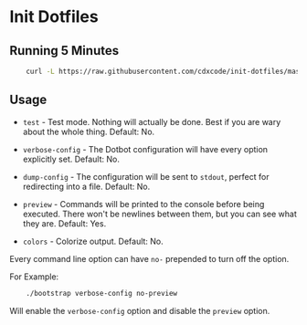 Init Dotfiles
=============

Running 5 Minutes
------------------

```bash
    curl -L https://raw.githubusercontent.com/cdxcode/init-dotfiles/master/bin/install | fish
```

Usage
-----

- `test` - Test mode. Nothing will actually be done. Best if you are wary
    about the whole thing. Default: No.

- `verbose-config` - The Dotbot configuration will have every option
    explicitly set. Default: No.

- `dump-config` - The configuration will be sent to `stdout`, perfect for
    redirecting into a file. Default: No.

- `preview` - Commands will be printed to the console before being executed.
    There won't be newlines between them, but you can see what they are. Default:
    Yes.

- `colors` - Colorize output. Default: No.

Every command line option can have `no-` prepended to turn off the option.

For Example:

```bash
    ./bootstrap verbose-config no-preview
```

Will enable the `verbose-config` option and disable the `preview` option.

[cdxcode]: https://github.com/cdxcode/cdxcode
